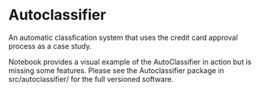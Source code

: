 # Autoclassifier
An automatic classfication system that uses the credit card approval process as a case study.

Notebook provides a visual example of the AutoClassifier in action but is missing some features. Please see the Autoclassifier package in src/autoclassifier/ for the full versioned software.

